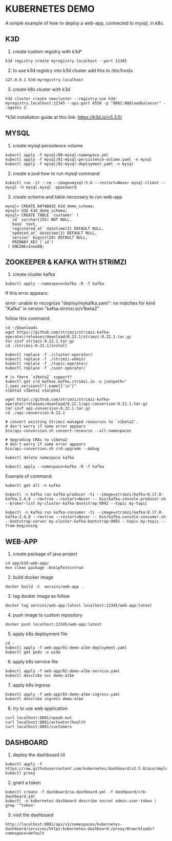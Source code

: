 # KUBERNETES DEMO

A simple example of how to deploy a web-app, connected to mysql, in k8s.

## K3D

1. create custom registry with k3d*

```shell 
k3d registry create myregistry.localhost --port 12345 
```

2. to use k3d registry into k3d cluster add this to /etc/hosts

```shell 
127.0.0.1 k3d-myregistry.localhost 
``` 

3. create k8s cluster with k3d

```shell 
k3d cluster create newcluster --registry-use k3d-myregistry.localhost:12345 --api-port 6550 -p "8081:80@loadbalancer" --agents 2 
```

*k3d installation guide at this link: https://k3d.io/v5.3.0/

## MYSQL 

1. create mysql persistence volume

```shell
kubectl apply -f mysql/00-mysql-namespace.yml
kubectl apply -f mysql/01-mysql-persistence-volume.yaml -n mysql
kubectl apply -f mysql/02-mysql-deployment.yaml -n mysql  
```

2. create a pod how to run mysql command
```shell
kubectl run -it --rm --image=mysql:5.6 --restart=Never mysql-client -- mysql -h mysql.mysql -ppassword
```

3. create schema and table necessary to run web-app

```shell
mysql> CREATE DATABASE k3d_demo_schema;
mysql> USE k3d_demo_schema;
mysql> CREATE TABLE `customer` (
  `id` varchar(255) NOT NULL,
  `base` text,
  `registered_at` datetime(3) DEFAULT NULL,
  `updated_at` datetime(3) DEFAULT NULL,
  `version` bigint(20) DEFAULT NULL,
   PRIMARY KEY (`id`)
 ) ENGINE=InnoDB;
```

## ZOOKEEPER & KAFKA WITH STRIMZI

1. create cluster kafka

```shell
kubectl apply --namespace=kafka -R -f kafka
```

If this error appears:

error: unable to recognize "deploy/mykafka.yaml": no matches for kind "Kafka" in version "kafka.strimzi.io/v1beta2"

follow this command:

```shell
cd ~/Downloads
wget https://github.com/strimzi/strimzi-kafka-operator/releases/download/0.22.1/strimzi-0.22.1.tar.gz
tar xzvf strimzi-0.22.1.tar.gz
cd ./strimzi-0.22.1/install

kubectl replace -f ./cluster-operator/
kubectl replace -f ./strimzi-admin/
kubectl replace -f ./topic-operator/
kubectl replace -f ./user-operator/

# is there `v1beta2` support?
kubectl get crd kafkas.kafka.strimzi.io -o jsonpath="{.spec.versions[*].name}{'\n'}"
v1beta2 v1beta1 v1alpha1

wget https://github.com/strimzi/strimzi-kafka-operator/releases/download/0.22.1/api-conversion-0.22.1.tar.gz
tar xzvf api-conversion-0.22.1.tar.gz
cd ./api-conversion-0.22.1

# convert existing Strimzi managed resources to `v1beta2`.
# don't worry if some error appears
bin/api-conversion.sh convert-resource --all-namespaces

# Upgrading CRDs to v1beta2
# don't worry if some error appears
bin/api-conversion.sh crd-upgrade --debug

kubectl delete namespace kafka

kubectl apply --namespace=kafka -R -f kafka
```

Example of command: 

```shell
kubectl get all -n kafka

kubectl -n kafka run kafka-producer -ti --image=strimzi/kafka:0.17.0-kafka-2.4.0 --rm=true --restart=Never -- bin/kafka-console-producer.sh --broker-list my-cluster-kafka-bootstrap:9092 --topic my-topic

kubectl -n kafka run kafka-consumer -ti --image=strimzi/kafka:0.17.0-kafka-2.4.0 --rm=true --restart=Never -- bin/kafka-console-consumer.sh --bootstrap-server my-cluster-kafka-bootstrap:9092 --topic my-topic --from-beginning
```

## WEB-APP

1. create package of java project

```shell
cd app/k3d-web-app/
mvn clean package -DskipTests=true
```

2. build docker image

```shell
docker build -t  aorsini/web-app . 
```

3. tag docker image as follow

```shell 
docker tag aorsini/web-app:latest localhost:12345/web-app:latest 
```

4. push image to custom repository

```shell 
docker push localhost:12345/web-app:latest 
```

5. apply k8s deployment file

```shell 
cd -
kubectl apply -f web-app/01-demo-albe-deployment.yaml 
kubectl get pods -o wide
``` 

6.  apply k8s service file

```shell
kubectl apply -f web-app/02-demo-albe-service.yaml
kubectl describe svc demo-albe
```

7. apply k8s ingress

```shell
kubectl apply -f web-app/03-demo-albe-ingress.yaml
kubectl describe ingress demo-albe
```
8.  try to use web application

```shell 
curl localhost:8081/speak-out
curl localhost:8081/actuator/health
curl localhost:8081/customers 
```

## DASHBOARD

1. deploy the dashboard UI

```shell
kubectl apply -f https://raw.githubusercontent.com/kubernetes/dashboard/v2.5.0/aio/deploy/recommended.yaml
kubectl proxy
```

2. grant a token

```shell
kubectl create -f dashboard/sa-dashboard.yml -f dashboard/crb-dashboard.yml
kubectl -n kubernetes-dashboard describe secret admin-user-token | grep '^token'
```

3. visit the dashboard

```shell
http://localhost:8001/api/v1/namespaces/kubernetes-dashboard/services/https:kubernetes-dashboard:/proxy/#/workloads?namespace=default
```